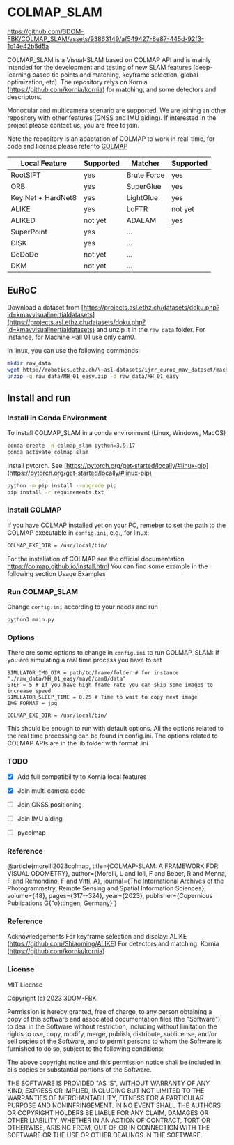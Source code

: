 # COLMAP_SLAM

https://github.com/3DOM-FBK/COLMAP_SLAM/assets/93863149/af549427-8e87-445d-92f3-1c14e42b5d5a

COLMAP_SLAM is a Visual-SLAM based on COLMAP API and is mainly intended for the development and testing of new SLAM features (deep-learning based tie points and matching, keyframe selection, global optimization, etc). The repository relys on Kornia (https://github.com/kornia/kornia) for matching, and some detectors and descriptors.

Monocular and multicamera scenario are supported. We are joining an other repository with other features (GNSS and IMU aiding). If interested in the project please contact us, you are free to join.

Note the repository is an adaptation of COLMAP to work in real-time, for code and license please refer to [COLMAP](https://github.com/colmap/colmap)

| Local Feature      | Supported | Matcher     | Supported |
|----------          |---------- |----------   |---------- |
| RootSIFT           | yes       | Brute Force | yes       |
| ORB                | yes       | SuperGlue   | yes       |
| Key.Net + HardNet8 | yes       | LightGlue   | yes       |
| ALIKE              | yes       | LoFTR       | not yet   |
| ALIKED             | not yet   | ADALAM      | yes       |
| SuperPoint         | yes       | ...         |           |
| DISK               | yes       | ...         |           |
| DeDoDe             | not yet   | ...         |           |
| DKM                | not yet   | ...         |           |


## EuRoC

Download a dataset from [https://projects.asl.ethz.ch/datasets/doku.php?id=kmavvisualinertialdatasets](https://projects.asl.ethz.ch/datasets/doku.php?id=kmavvisualinertialdatasets) and unzip it in the `raw_data` folder. For instance, for Machine Hall 01 use only cam0.

In linux, you can use the following commands:

```bash
mkdir raw_data
wget http://robotics.ethz.ch/\~asl-datasets/ijrr_euroc_mav_dataset/machine_hall/MH_01_easy/MH_01_easy.zip -P raw_data
unzip -q raw_data/MH_01_easy.zip -d raw_data/MH_01_easy
```

## Install and run
### Install in Conda Environment

To install COLMAP_SLAM in a conda environment (Linux, Windows, MacOS)

```bash
conda create -n colmap_slam python=3.9.17
conda activate colmap_slam
```
Install pytorch. See [https://pytorch.org/get-started/locally/#linux-pip](https://pytorch.org/get-started/locally/#linux-pip)
```bash
python -m pip install --upgrade pip
pip install -r requirements.txt
```

### Install COLMAP
If you have COLMAP installed yet on your PC, remeber to set the path to the COLMAP executable in `config.ini`, e.g., for linux:

```bash
COLMAP_EXE_DIR = /usr/local/bin/
```
For the installation of COLMAP see the official documentation https://colmap.github.io/install.html
You can find some example in the following section Usage Examples

### Run COLMAP_SLAM

Change `config.ini` according to your needs and run

```bash
python3 main.py
```

### Options

There are some options to change in `config.ini` to run COLMAP_SLAM:
If you are simulating a real time process you have to set

```USE_SERVER = False
SIMULATOR_IMG_DIR = path/to/frame/folder # for instance "./raw_data/MH_01_easy/mav0/cam0/data"
STEP = 5 # If you have high frame rate you can skip some images to increase speed
SIMULATOR_SLEEP_TIME = 0.25 # Time to wait to copy next image
IMG_FORMAT = jpg

COLMAP_EXE_DIR = /usr/local/bin/
```

This should be enough to run with default options. All the options related to the real time processing can be found in config.ini.
The options related to COLMAP APIs are in the lib folder with format .ini


### TODO

- [x] Add full compatibility to Kornia local features
- [x] Join multi camera code
- [ ] Join GNSS positioning
- [ ] Join IMU aiding
- [ ] pycolmap


### Reference

@article{morelli2023colmap,
  title={COLMAP-SLAM: A FRAMEWORK FOR VISUAL ODOMETRY},
  author={Morelli, L and Ioli, F and Beber, R and Menna, F and Remondino, F and Vitti, A},
  journal={The International Archives of the Photogrammetry, Remote Sensing and Spatial Information Sciences},
  volume={48},
  pages={317--324},
  year={2023},
  publisher={Copernicus Publications G{\"o}ttingen, Germany}
}

### Reference

Acknowledgements
For keyframe selection and display: ALIKE (https://github.com/Shiaoming/ALIKE)
For detectors and matching: Kornia (https://github.com/kornia/kornia)


### License

MIT License

Copyright (c) 2023 3DOM-FBK

Permission is hereby granted, free of charge, to any person obtaining a copy
of this software and associated documentation files (the "Software"), to deal
in the Software without restriction, including without limitation the rights
to use, copy, modify, merge, publish, distribute, sublicense, and/or sell
copies of the Software, and to permit persons to whom the Software is
furnished to do so, subject to the following conditions:

The above copyright notice and this permission notice shall be included in alls
copies or substantial portions of the Software.

THE SOFTWARE IS PROVIDED "AS IS", WITHOUT WARRANTY OF ANY KIND, EXPRESS OR
IMPLIED, INCLUDING BUT NOT LIMITED TO THE WARRANTIES OF MERCHANTABILITY,
FITNESS FOR A PARTICULAR PURPOSE AND NONINFRINGEMENT. IN NO EVENT SHALL THE
AUTHORS OR COPYRIGHT HOLDERS BE LIABLE FOR ANY CLAIM, DAMAGES OR OTHER
LIABILITY, WHETHER IN AN ACTION OF CONTRACT, TORT OR OTHERWISE, ARISING FROM,
OUT OF OR IN CONNECTION WITH THE SOFTWARE OR THE USE OR OTHER DEALINGS IN THE
SOFTWARE.